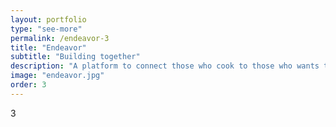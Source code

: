 ```yaml
---
layout: portfolio
type: "see-more"
permalink: /endeavor-3
title: "Endeavor"
subtitle: "Building together"
description: "A platform to connect those who cook to those who wants to eat well. Cook that cake, pie, cookies, the secret recipe of your family, or your healthy meal and earn money by selling to those who do not want to spend money eating in restaurants. It is easy and practical and you can also help your neighbors."
image: "endeavor.jpg"
order: 3
---
```


3

